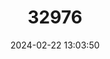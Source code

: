 ---
title: "32976"
category: "Zeyheria tuberculosa"
draft: false
date: 2024-02-22 13:03:50
languages:
  Portuguese: ["Bóia", "Culhões-de-bode", "Ipê-branco", "Ipê-felpudo", "Buxo-de-boi"]
---
